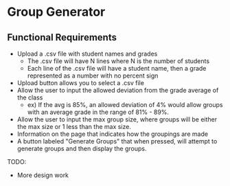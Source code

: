 # Group Generator

## Functional Requirements

-   Upload a .csv file with student names and grades
    -   The .csv file will have N lines where N is the number of students
    -   Each line of the .csv file will have a student name, then a grade represented as a number with no percent sign
-   Upload button allows you to select a .csv file
-   Allow the user to input the allowed deviation from the grade average of the class
    -   ex) If the avg is 85%, an allowed deviation of 4% would allow groups with an average grade in the range of 81% - 89%.
-   Allow the user to input the max group size, where groups will be either the max size or 1 less than the max size.
-   Information on the page that indicates how the groupings are made
-   A button labeled "Generate Groups" that when pressed, will attempt to generate groups and then display the groups.


TODO:
* More design work
